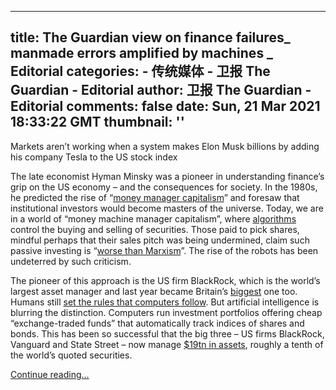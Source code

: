 
---
title: The Guardian view on finance failures_ manmade errors amplified by machines _ Editorial
categories: 
    - 传统媒体
    - 卫报 The Guardian - Editorial
author: 卫报 The Guardian - Editorial
comments: false
date: Sun, 21 Mar 2021 18:33:22 GMT
thumbnail: ''
---

<div>   
<p>Markets aren’t working when a system makes Elon Musk billions by adding his company Tesla to the US stock index</p><p>The late economist Hyman Minsky was a pioneer in understanding finance’s grip on the US economy – and the consequences for society. In the 1980s, he predicted the rise of “<a href="https://digitalcommons.bard.edu/hm_archive/13/" title>money manager capitalism</a>” and foresaw that institutional investors would become masters of the universe. Today, we are in a world of “money machine manager capitalism”, where <a href="https://www.ft.com/content/e689a67e-2911-11e8-b27e-cc62a39d57a0" title>algorithms</a> control the buying and selling of securities. Those paid to pick shares, mindful perhaps that their sales pitch was being undermined, claim such passive investing is “<a href="https://www.bloomberg.com/opinion/articles/2016-08-24/are-index-funds-communist" title>worse than Marxism</a>”. The rise of the robots has been undeterred by such criticism.</p><p>The pioneer of this approach is the US firm BlackRock, which is the world’s largest asset manager and last year became Britain’s <a href="https://www.theia.org/sites/default/files/2020-09/20200924-imsfullreport.pdf" title>biggest</a> one too. Humans still <a href="https://www.economist.com/leaders/2019/10/03/the-rise-of-the-financial-machines" title>set the rules that computers follow</a>. But artificial intelligence is blurring the distinction. Computers run investment portfolios offering cheap “exchange-traded funds” that automatically track indices of shares and bonds. This has been so successful that the big three – US firms BlackRock, Vanguard and State Street – now manage <a href="https://www.ft.com/content/983542f1-151d-4fae-947a-6509967183aa" title>$19tn in assets</a>, roughly a tenth of the world’s quoted securities.</p> <a href="https://www.theguardian.com/commentisfree/2021/mar/21/the-guardian-view-on-finance-failures-manmade-errors-amplified-by-machines">Continue reading...</a>  
</div>
            